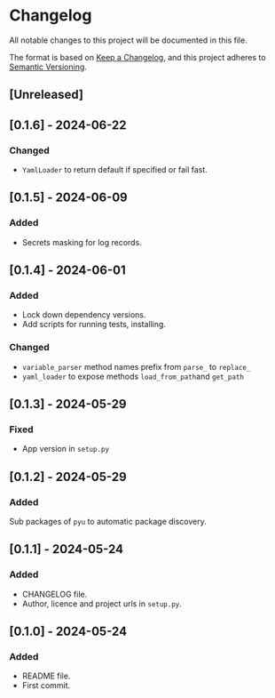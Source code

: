 # Changelog

All notable changes to this project will be documented in this file.

The format is based on [Keep a Changelog](https://keepachangelog.com/en/1.1.0/),
and this project adheres to [Semantic Versioning](https://semver.org/spec/v2.0.0.html).

## [Unreleased]

## [0.1.6] - 2024-06-22

### Changed

- `YamlLoader` to return default if specified or fail fast.

## [0.1.5] - 2024-06-09

### Added

- Secrets masking for log records.

## [0.1.4] - 2024-06-01

### Added

- Lock down dependency versions.
- Add scripts for running tests, installing.

### Changed

- `variable_parser` method names prefix from `parse_` to `replace_`
- `yaml_loader` to expose methods `load_from_path`and `get_path`

## [0.1.3] - 2024-05-29

### Fixed

- App version in `setup.py`

## [0.1.2] - 2024-05-29

### Added

Sub packages of `pyu` to automatic package discovery.

## [0.1.1] - 2024-05-24

### Added

- CHANGELOG file.
- Author, licence and project urls in `setup.py`.

## [0.1.0] - 2024-05-24

### Added

- README file.
- First commit.